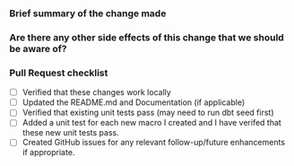 <!--Thanks for adding this feature!-->

<!--Please give the Pull Request a meaningful title for the release notes-->

### Brief summary of the change made
<!--Please include `fixes #XXXX` to automatically close any corresponding issue when the pull request is merged. Alternatively if not fully closed you can say `makes progress on #XXXX`.-->


### Are there any other side effects of this change that we should be aware of?


### Pull Request checklist
- [ ] Verified that these changes work locally
- [ ] Updated the README.md and Documentation (if applicable)
- [ ] Verified that existing unit tests pass (may need to run dbt seed first)
- [ ] Added a unit test for each new macro I created and I have verifed that these new unit tests pass.
- [ ] Created GitHub issues for any relevant follow-up/future enhancements if appropriate.
